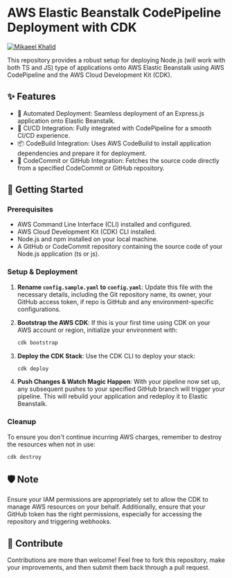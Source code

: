 # AWS Elastic Beanstalk CodePipeline Deployment with CDK

[![Mikaeel Khalid](https://badgen.now.sh/badge/by/mikaeelkhalid/purple)](https://github.com/mikaeelkhalid)

This repository provides a robust setup for deploying Node.js (will work with both TS and JS) type of applications onto AWS
Elastic Beanstalk using AWS CodePipeline and the AWS Cloud Development Kit (CDK).

## ✨ Features

- 🚀 Automated Deployment: Seamless deployment of an Express.js application onto Elastic Beanstalk.
- 🔁 CI/CD Integration: Fully integrated with CodePipeline for a smooth CI/CD experience.
- 📦 CodeBuild Integration: Uses AWS CodeBuild to install application dependencies and prepare it for deployment.
- 📡 CodeCommit or GitHub Integration: Fetches the source code directly from a specified CodeCommit or GitHub repository.

## 🚀 Getting Started

### Prerequisites

- AWS Command Line Interface (CLI) installed and configured.
- AWS Cloud Development Kit (CDK) CLI installed.
- Node.js and npm installed on your local machine.
- A GitHub or CodeCommit repository containing the source code of your Node.js application (ts or js).

### Setup & Deployment

1. **Rename `config.sample.yaml` to `config.yaml`**: Update this file with the necessary details, including the Git repository
   name, its owner, your GitHub access token, if repo is GitHub and any environment-specific configurations.

2. **Bootstrap the AWS CDK**: If this is your first time using CDK on your AWS account or region, initialize your environment
   with:

   ```bash
   cdk bootstrap
   ```

3. **Deploy the CDK Stack**: Use the CDK CLI to deploy your stack:

   ```bash
   cdk deploy
   ```

4. **Push Changes & Watch Magic Happen**: With your pipeline now set up, any subsequent pushes to your specified GitHub branch
   will trigger your pipeline. This will rebuild your application and redeploy it to Elastic Beanstalk.

### Cleanup

To ensure you don't continue incurring AWS charges, remember to destroy the resources when not in use:

```bash
cdk destroy
```

## 🛡️ Note

Ensure your IAM permissions are appropriately set to allow the CDK to manage AWS resources on your behalf. Additionally, ensure
that your GitHub token has the right permissions, especially for accessing the repository and triggering webhooks.

## 🙌 Contribute

Contributions are more than welcome! Feel free to fork this repository, make your improvements, and then submit them back through
a pull request.

